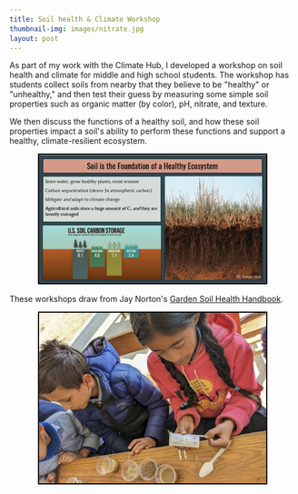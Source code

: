 ```yaml
---
title: Soil health & Climate Workshop
thumbnail-img: images/nitrate.jpg
layout: post
---
```


As part of my work with the Climate Hub, I developed a workshop on soil health and climate for middle and high school students. The workshop has students collect soils from nearby that they believe to be "healthy" or "unhealthy," and then test their guess by measuring some simple soil properties such as organic matter (by color), pH, nitrate, and texture.

We then discuss the functions of a healthy soil, and how these soil properties impact a soil's ability to perform these functions and support a healthy, climate-resilient ecosystem.

<div style="text-align: center;">
<img src="/images/slide.png" width="400" style="border: 2px solid black;"/>
</div>

These workshops draw from Jay Norton's [Garden Soil Health Handbook](https://soilmanagement.wordpress.com/wp-content/uploads/2019/01/garden-soil-health-handbook-012319.pdf).

<div style="text-align: center;">
<img src="/images/workshop.jpg" width="400" style="border: 2px solid black;"/>
</div>